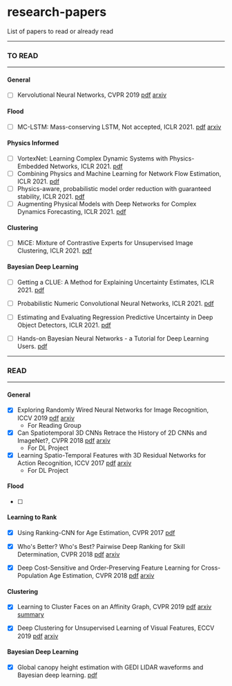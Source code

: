 # research-papers
List of papers to read or already read

******************************************
### TO READ
******************************************
#### General

- [ ] Kervolutional Neural Networks, CVPR 2019 [pdf](https://arxiv.org/pdf/1904.03955.pdf) [arxiv](https://arxiv.org/abs/1904.03955)


#### Flood

- [ ] MC-LSTM: Mass-conserving LSTM, Not accepted, ICLR 2021. [pdf](https://openreview.net/forum?id=Rld-9OxQ6HU) [arxiv](https://arxiv.org/pdf/2101.05186.pdf)

#### Physics Informed

- [ ] VortexNet: Learning Complex Dynamic Systems with Physics-Embedded Networks, ICLR 2021. [pdf](https://openreview.net/forum?id=_8EQ_gMAHFy)
- [ ] Combining Physics and Machine Learning for Network Flow Estimation, ICLR 2021. [pdf](https://openreview.net/forum?id=l0V53bErniB)
- [ ] Physics-aware, probabilistic model order reduction with guaranteed stability, ICLR 2021. [pdf](https://openreview.net/forum?id=vyY0jnWG-tK)
- [ ] Augmenting Physical Models with Deep Networks for Complex Dynamics Forecasting, ICLR 2021. [pdf](https://openreview.net/forum?id=kmG8vRXTFv)

#### Clustering

- [ ] MiCE: Mixture of Contrastive Experts for Unsupervised Image Clustering, ICLR 2021. [pdf](https://openreview.net/forum?id=gV3wdEOGy_V)

#### Bayesian Deep Learning

- [ ] Getting a CLUE: A Method for Explaining Uncertainty Estimates, ICLR 2021. [pdf](https://openreview.net/forum?id=XSLF1XFq5h)
- [ ] Probabilistic Numeric Convolutional Neural Networks, ICLR 2021. [pdf](https://openreview.net/forum?id=T1XmO8ScKim)
- [ ] Estimating and Evaluating Regression Predictive Uncertainty in Deep Object Detectors, ICLR 2021. [pdf](https://openreview.net/forum?id=YLewtnvKgR7)
- [ ] Hands-on Bayesian Neural Networks - a Tutorial for Deep Learning Users. [pdf](https://arxiv.org/pdf/2007.06823.pdf)


* * * * * * * * * * * * * * * * * * * * * * * * * * * * * *
### READ
* * * * * * * * * * * * * * * * * * * * * * * * * * * * * *

#### General

- [x] Exploring Randomly Wired Neural Networks for Image Recognition, ICCV 2019 [pdf](https://arxiv.org/pdf/1904.01569.pdf) [arxiv](https://arxiv.org/abs/1904.01569)
  * For Reading Group
- [x] Can Spatiotemporal 3D CNNs Retrace the History of 2D CNNs and ImageNet?, CVPR 2018 [pdf](https://arxiv.org/pdf/1711.09577.pdf) [arxiv](https://arxiv.org/abs/1711.09577)
  * For DL Project
- [x] Learning Spatio-Temporal Features with 3D Residual Networks for Action Recognition, ICCV 2017 [pdf](https://arxiv.org/pdf/1708.07632.pdf) [arxiv](https://arxiv.org/abs/1708.07632)
  * For DL Project


#### Flood

- [ ] 

#### Learning to Rank

- [x] Using Ranking-CNN for Age Estimation, CVPR 2017 [pdf](http://openaccess.thecvf.com/content_cvpr_2017/papers/Chen_Using_Ranking-CNN_for_CVPR_2017_paper.pdf)

- [x] Who's Better? Who's Best? Pairwise Deep Ranking for Skill Determination, CVPR 2018 [pdf](http://openaccess.thecvf.com/content_cvpr_2018/papers/Doughty_Whos_Better_Whos_CVPR_2018_paper.pdf) [arxiv](https://arxiv.org/abs/1703.09913)

- [x] Deep Cost-Sensitive and Order-Preserving Feature Learning for Cross-Population Age Estimation, CVPR 2018 [pdf](http://openaccess.thecvf.com/content_cvpr_2018/papers/Li_Deep_Cost-Sensitive_and_CVPR_2018_paper.pdf) [arxiv](http://openaccess.thecvf.com/content_cvpr_2018/html/Li_Deep_Cost-Sensitive_and_CVPR_2018_paper.html)




#### Clustering

- [x] Learning to Cluster Faces on an Affinity Graph, CVPR 2019 [pdf](https://arxiv.org/pdf/1904.02749.pdf) [arxiv](https://arxiv.org/abs/1904.02749) [summary](https://github.com/priyanka-chaudhary/research-papers/blob/master/Learning%20to%20Cluster%20Faces%20on%20an%20Affinity%20Graph.md)

- [x] Deep Clustering for Unsupervised Learning of Visual Features, ECCV 2019 [pdf](https://arxiv.org/pdf/1807.05520.pdf) [arxiv](https://arxiv.org/abs/1807.05520)


#### Bayesian Deep Learning

- [x] Global canopy height estimation with GEDI LIDAR waveforms and Bayesian deep learning. [pdf](https://arxiv.org/abs/2103.03975)
